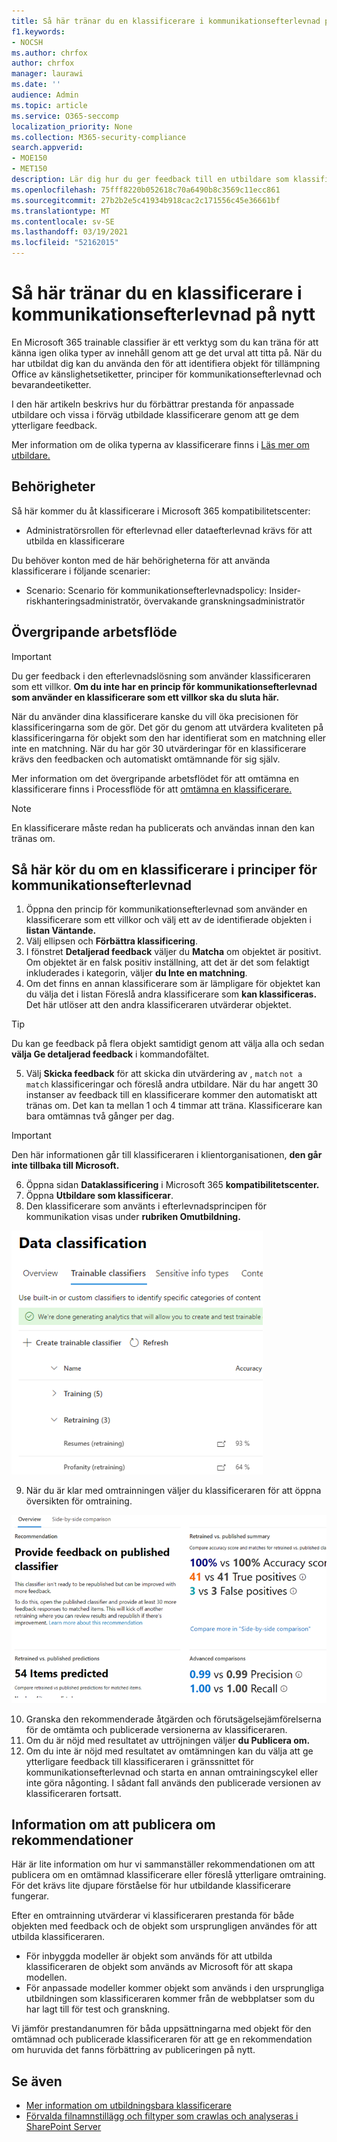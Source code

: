 ```yaml
---
title: Så här tränar du en klassificerare i kommunikationsefterlevnad på nytt
f1.keywords:
- NOCSH
ms.author: chrfox
author: chrfox
manager: laurawi
ms.date: ''
audience: Admin
ms.topic: article
ms.service: O365-seccomp
localization_priority: None
ms.collection: M365-security-compliance
search.appverid:
- MOE150
- MET150
description: Lär dig hur du ger feedback till en utbildare som klassificerar enligt kommunikationsefterlevnad.
ms.openlocfilehash: 75fff8220b052618c70a6490b8c3569c11ecc861
ms.sourcegitcommit: 27b2b2e5c41934b918cac2c171556c45e36661bf
ms.translationtype: MT
ms.contentlocale: sv-SE
ms.lasthandoff: 03/19/2021
ms.locfileid: "52162015"
---
```

# <a name="how-to-retrain-a-classifier-in-communications-compliance"></a>Så här tränar du en klassificerare i kommunikationsefterlevnad på nytt

En Microsoft 365 trainable classifier är ett verktyg som du kan träna för att känna igen olika typer av innehåll genom att ge det urval att titta på. När du har utbildat dig kan du använda den för att identifiera objekt för tillämpning Office av känslighetsetiketter, principer för kommunikationsefterlevnad och bevarandeetiketter.

I den här artikeln beskrivs hur du förbättrar prestanda för anpassade utbildare och vissa i förväg utbildade klassificerare genom att ge dem ytterligare feedback.

Mer information om de olika typerna av klassificerare finns i [Läs mer om utbildare.](classifier-learn-about.md)

## <a name="permissions"></a>Behörigheter

Så här kommer du åt klassificerare i Microsoft 365 kompatibilitetscenter:

- Administratörsrollen för efterlevnad eller dataefterlevnad krävs för att utbilda en klassificerare

Du behöver konton med de här behörigheterna för att använda klassificerare i följande scenarier:

- Scenario: Scenario för kommunikationsefterlevnadspolicy: Insider-riskhanteringsadministratör, övervakande granskningsadministratör 

## <a name="overall-workflow"></a>Övergripande arbetsflöde

> [!IMPORTANT]
> Du ger feedback i den efterlevnadslösning som använder klassificeraren som ett villkor. **Om du inte har en princip för kommunikationsefterlevnad som använder en klassificerare som ett villkor ska du sluta här.**

När du använder dina klassificerare kanske du vill öka precisionen för klassificeringarna som de gör. Det gör du genom att utvärdera kvaliteten på klassificeringarna för objekt som den har identifierat som en matchning eller inte en matchning. När du har gör 30 utvärderingar för en klassificerare krävs den feedbacken och automatiskt omtämnande för sig själv.

Mer information om det övergripande arbetsflödet för att omtämna en klassificerare finns i Processflöde för att [omtämna en klassificerare.](classifier-learn-about.md#retraining-classifiers)

> [!NOTE]
> En klassificerare måste redan ha publicerats och användas innan den kan tränas om.

## <a name="how-to-retrain-a-classifier-in-communication-compliance-policies"></a>Så här kör du om en klassificerare i principer för kommunikationsefterlevnad

1. Öppna den princip för kommunikationsefterlevnad som använder en klassificerare som ett villkor och välj ett av de identifierade objekten i **listan Väntande.**
2. Välj ellipsen och **Förbättra klassificering**.
3. I fönstret **Detaljerad feedback** väljer du **Matcha** om objektet är positivt.  Om objektet är en falsk positiv inställning, att det är det som felaktigt inkluderades i kategorin, väljer **du Inte en matchning**.
4. Om det finns en annan klassificerare som är lämpligare för objektet kan du välja det i listan Föreslå andra klassificerare som **kan klassificeras.** Det här utlöser att den andra klassificeraren utvärderar objektet.

> [!TIP]
> Du kan ge feedback på flera objekt samtidigt genom att välja alla och sedan **välja Ge detaljerad feedback** i kommandofältet.

5. Välj **Skicka feedback** för att skicka din utvärdering av , `match` `not a match` klassificeringar och föreslå andra utbildare. När du har angett 30 instanser av feedback till en klassificerare kommer den automatiskt att tränas om. Det kan ta mellan 1 och 4 timmar att träna. Klassificerare kan bara omtämnas två gånger per dag.

> [!IMPORTANT]
> Den här informationen går till klassificeraren i klientorganisationen, **den går inte tillbaka till Microsoft.**

6.  Öppna sidan **Dataklassificering** i Microsoft 365 **kompatibilitetscenter.**
7. Öppna **Utbildare som klassificerar**.
8. Den klassificerare som använts i efterlevnadsprincipen för kommunikation visas under **rubriken Omutbildning.**

![klassificerare i omtrainingsstatus](../media/classifier-retraining.png)

9. När du är klar med omtrainningen väljer du klassificeraren för att öppna översikten för omtraining.

![översikt över klassningsresultat](../media/classifier-retraining-overview.png)

10. Granska den rekommenderade åtgärden och förutsägelsejämförelserna för de omtämta och publicerade versionerna av klassificeraren.
11. Om du är nöjd med resultatet av uttröjningen väljer **du Publicera om.**
12. Om du inte är nöjd med resultatet av omtämningen kan du välja att ge ytterligare feedback till klassificeraren i gränssnittet för kommunikationsefterlevnad och starta en annan omtrainingscykel eller inte göra någonting. I sådant fall används den publicerade versionen av klassificeraren fortsatt. 

## <a name="details-on-republishing-recommendations"></a>Information om att publicera om rekommendationer

Här är lite information om hur vi sammanställer rekommendationen om att publicera om en omtämnad klassificerare eller föreslå ytterligare omtraining. För det krävs lite djupare förståelse för hur utbildande klassificerare fungerar.

Efter en omtrainning utvärderar vi klassificeraren prestanda för både objekten med feedback och de objekt som ursprungligen användes för att utbilda klassificeraren. 

- För inbyggda modeller är objekt som används för att utbilda klassificeraren de objekt som används av Microsoft för att skapa modellen.
- För anpassade modeller kommer objekt som används i den ursprungliga utbildningen som klassificeraren kommer från de webbplatser som du har lagt till för test och granskning.

Vi jämför prestandanumren för båda uppsättningarna med objekt för den omtämnad och publicerade klassificeraren för att ge en rekommendation om huruvida det fanns förbättring av publiceringen på nytt. 

## <a name="see-also"></a>Se även

- [Mer information om utbildningsbara klassificerare](classifier-learn-about.md)
- [Förvalda filnamnstillägg och filtyper som crawlas och analyseras i SharePoint Server](/sharepoint/technical-reference/default-crawled-file-name-extensions-and-parsed-file-types)